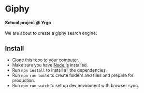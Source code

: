 # Giphy
#### School project @ Yrgo
We are about to create a giphy search engine.

## Install
- Clone this repo to your computer.
- Make sure you have [Node.js](https://nodejs.org/) installed.
- Run `npm install` to install all the dependencies.
- Run `npm run build` to create folders and files and prepare for production.
- Run `npm run watch` to set up dev enviroment with browser sync.

